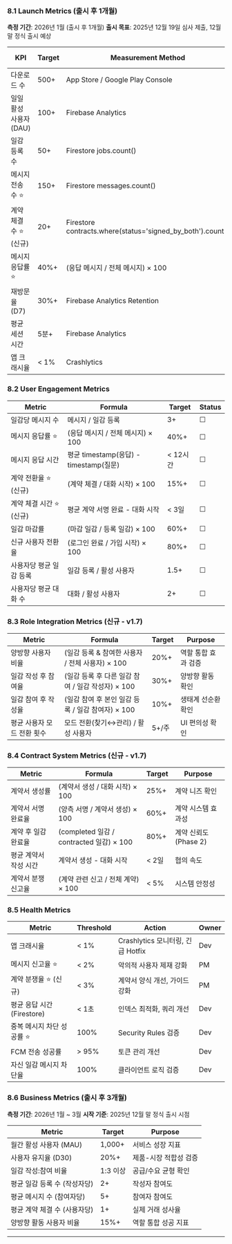 ### 8.1 Launch Metrics (출시 후 1개월)

**측정 기간**: 2026년 1월 (출시 후 1개월) **출시 목표**: 2025년 12월 19일 심사 제출, 12월 말 정식 출시 예상

| KPI             | Target | Measurement Method                                         | Tracking Frequency | Owner |
| --------------- | ------ | ---------------------------------------------------------- | ------------------ | ----- |
| 다운로드 수          | 500+   | App Store / Google Play Console                            | 일일                 | PM    |
| 일일 활성 사용자 (DAU) | 100+   | Firebase Analytics                                         | 일일                 | PM    |
| 일감 등록 수         | 50+    | Firestore jobs.count()                                     | 일일                 | PM    |
| 메시지 전송 수 ⭐      | 150+   | Firestore messages.count()                                 | 일일                 | PM    |
| 계약 체결 수 ⭐ (신규)  | 20+    | Firestore contracts.where(status='signed_by_both').count() | 일일                 | PM    |
| 메시지 응답률 ⭐       | 40%+   | (응답 메시지 / 전체 메시지) × 100                                    | 주간                 | PM    |
| 재방문율 (D7)       | 30%+   | Firebase Analytics Retention                               | 주간                 | PM    |
| 평균 세션 시간        | 5분+    | Firebase Analytics                                         | 주간                 | PM    |
| 앱 크래시율          | < 1%   | Crashlytics                                                | 일일                 | Dev   |

### 8.2 User Engagement Metrics

|Metric|Formula|Target|Status|
|---|---|---|---|
|일감당 메시지 수|메시지 / 일감 등록|3+|☐|
|메시지 응답률 ⭐|(응답 메시지 / 전체 메시지) × 100|40%+|☐|
|메시지 응답 시간|평균 timestamp(응답) - timestamp(질문)|< 12시간|☐|
|계약 전환율 ⭐ (신규)|(계약 체결 / 대화 시작) × 100|15%+|☐|
|계약 체결 시간 ⭐ (신규)|평균 계약 서명 완료 - 대화 시작|< 3일|☐|
|일감 마감률|(마감 일감 / 등록 일감) × 100|60%+|☐|
|신규 사용자 전환율|(로그인 완료 / 가입 시작) × 100|80%+|☐|
|사용자당 평균 일감 등록|일감 등록 / 활성 사용자|1.5+|☐|
|사용자당 평균 대화 수|대화 / 활성 사용자|2+|☐|

### 8.3 Role Integration Metrics (신규 - v1.7)

|Metric|Formula|Target|Purpose|
|---|---|---|---|
|양방향 사용자 비율|(일감 등록 & 참여한 사용자 / 전체 사용자) × 100|20%+|역할 통합 효과 검증|
|일감 작성 후 참여율|(일감 등록 후 다른 일감 참여 / 일감 작성자) × 100|30%+|양방향 활동 확인|
|일감 참여 후 작성율|(일감 참여 후 본인 일감 등록 / 일감 참여자) × 100|10%+|생태계 선순환 확인|
|평균 사용자 모드 전환 횟수|모드 전환(찾기↔관리) / 활성 사용자|5+/주|UI 편의성 확인|

### 8.4 Contract System Metrics (신규 - v1.7)

|Metric|Formula|Target|Purpose|
|---|---|---|---|
|계약서 생성률|(계약서 생성 / 대화 시작) × 100|25%+|계약 니즈 확인|
|계약서 서명 완료율|(양측 서명 / 계약서 생성) × 100|60%+|계약 시스템 효과성|
|계약 후 일감 완료율|(completed 일감 / contracted 일감) × 100|80%+|계약 신뢰도 (Phase 2)|
|평균 계약서 작성 시간|계약서 생성 - 대화 시작|< 2일|협의 속도|
|계약서 분쟁 신고율|(계약 관련 신고 / 전체 계약) × 100|< 5%|시스템 안정성|

### 8.5 Health Metrics

|Metric|Threshold|Action|Owner|
|---|---|---|---|
|앱 크래시율|< 1%|Crashlytics 모니터링, 긴급 Hotfix|Dev|
|메시지 신고율 ⭐|< 2%|악의적 사용자 제재 강화|PM|
|계약 분쟁율 ⭐ (신규)|< 3%|계약서 양식 개선, 가이드 강화|PM|
|평균 응답 시간 (Firestore)|< 1초|인덱스 최적화, 쿼리 개선|Dev|
|중복 메시지 차단 성공률 ⭐|100%|Security Rules 검증|Dev|
|FCM 전송 성공률|> 95%|토큰 관리 개선|Dev|
|자신 일감 메시지 차단율|100%|클라이언트 로직 검증|Dev|

### 8.6 Business Metrics (출시 후 3개월)

**측정 기간**: 2026년 1월 ~ 3월 **시작 기준**: 2025년 12월 말 정식 출시 시점

|Metric|Target|Purpose|
|---|---|---|
|월간 활성 사용자 (MAU)|1,000+|서비스 성장 지표|
|사용자 유지율 (D30)|20%+|제품-시장 적합성 검증|
|일감 작성:참여 비율|1:3 이상|공급/수요 균형 확인|
|평균 일감 등록 수 (작성자당)|2+|작성자 참여도|
|평균 메시지 수 (참여자당)|5+|참여자 참여도|
|평균 계약 체결 수 (사용자당)|1+|실제 거래 성사율|
|양방향 활동 사용자 비율|15%+|역할 통합 성공 지표|

---
